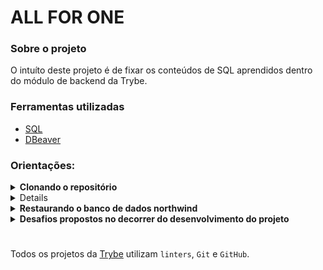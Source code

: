 <h1>ALL FOR ONE</h1>
<div>
  <h3>Sobre o projeto</h3>
  <p>O intuíto deste projeto é de fixar os conteúdos de SQL aprendidos dentro do módulo de backend da Trybe.</p>
</div>
<div>
  <h3>Ferramentas utilizadas</h3>
  <ul>
    <li><a href="https://blog.betrybe.com/sql/">SQL<a/></li>
    <li><a href="https://dbeaver.io/">DBeaver<a/></li>
  </ul>
</div>
<div>
  <h3>Orientações:</h3>
  <details>
  <summary><strong>Clonando o repositório</strong></summary>
    
  1. Clone o repositório com o comando abaixo: 
    
  - `git clone git@github.com:Terexes/all-for-one.git`;
  
  2. - Entre na pasta que foi criada ao final do processo de clonagem com o comando abaixo:
    - `cd all-for-one`;
    
  </details>
  <details>
  <summary><strong>Rodando via Docker vs Rodando localmente</strong></summary>
  <br />
  ## Com Docker
  
  **:warning: Antes de começar, seu docker-compose precisa estar na versão 1.29 ou superior. [Veja aqui](https://www.digitalocean.com/community/tutorials/how-to-install-and-use-docker-compose-on-ubuntu-20-04-pt) ou [na documentação](https://docs.docker.com/compose/install/) como instalá-lo. No primeiro artigo, você pode substituir onde está com `1.26.0` por `1.29.2`.**
  <br />

  1. Rode os serviços `node` e `db` com o comando `docker-compose up -d`.
  - Lembre-se de parar o `mysql` se estiver usando localmente na porta padrão (`3306`), ou adapte, caso queria fazer uso da aplicação em containers
  - Esses serviços irão inicializar um container chamado `all_for_one` e outro chamado `all_for_one_db`.
  - A partir daqui você pode rodar o container `all_for_one` via CLI ou abri-lo no VS Code.

  2. Use o comando `docker exec -it all_for_one bash`.
  - Ele te dará acesso ao terminal interativo do container criado pelo compose, que está rodando em segundo plano.
  - As credencias de acesso ao banco de dados estão definidas no arquivo `docker-compose.yml`, e são acessíveis no container através das variáveis de ambiente `MYSQL_USER` e `MYSQL_PASSWORD`.
  - Para sair do terminal interativo, utilize o comando `exit`.

  3. Dentro do terminal interativo, execute o comando `npm install` para, caso necessário, instalar as dependências do projeto.

  <br />
  
  ## Sem Docker

  1. Dentro da pasta do projeto, utilize o comando `npm install` para, caso necessário, instalar as dependências do projeto.

  2. Certifique-se de ter o node instalado em seu computador para rodar o projeto desta forma.

  </details>
  <details>
  <summary><strong>Restaurando o banco de dados northwind</strong></summary>

  1. Dentro do seu gerenciador de banco de dados de preferência, abra uma nova janela de query e execute o conteúdo do arquivo northwind.sql.

  2. Após alguns segundos, clique no botão de atualização da listagem de banco de dados.

  3. Certifique que não há dados faltando no conteúdo do banco. Caso falte algum dado, drope o banco e rode novamente o conteúdo do arquivo northwind.sql, dessa vez, aguardando um tempo maior para a execução do script.

  </details>
  <details>
  <summary><strong>Desafios propostos no decorrer do desenvolvimento do projeto</strong></summary>

  ## Desafios Iniciais

  1 - Exiba apenas os nomes dos produtos na tabela `products`.

  2 - Exiba os dados de todas as colunas da tabela `products`.

  3 - Escreva uma query que exiba os valores da coluna que representa a primary key da tabela `products`.

  4 - Conte quantos registros existem na coluna `product_name` da tabela `products`.

  5 - Monte uma query que exiba os dados da tabela `products` a partir do quarto registro até o décimo terceiro.

  <details>
    <summary>&nbsp;&nbsp;<strong>👀 Observações técnicas</strong></summary>

    - Tanto o quarto quanto o décimo terceiro registros, precisam aparecer na consulta;

    - Não use `where` ou `order by`.
  </details>

    
  6 - Exiba os dados das colunas `product_name` e `id` da tabela `products` de maneira que os resultados estejam em ordem alfabética dos nomes.
    
  7 - Mostre apenas os ids dos 5 últimos registros da tabela `products` (a ordernação deve ser baseada na coluna `id`).
    
  8 - Faça uma consulta que retorne três colunas, respectivamente, com os nomes 'A', 'Trybe' e 'eh', e com valores referentes a soma de '5 + 6', a string 'de', a soma de '2 + 8'.

  <details>
    <summary>&nbsp;&nbsp;<strong>👀 Observações técnicas</strong></summary>

    - Na primeira coluna, exiba a soma de `5 + 6` (essa soma deve ser realizada pelo SQL);
    
    - Na segunda coluna deve haver a palavra \"de\";
    
    - E por fim, na terceira coluna, exiba a soma de `2 + 8` (essa soma deve ser realizada pelo SQL);
    
    - A primeira coluna deve se chamar \"A\", a segunda coluna deve se chamar \"Trybe\" e a terceira coluna deve se chamar \"eh\";
    
    - Não use colunas pré-existentes, apenas o que for criado na hora.
  </details>

  ## Desafios sobre filtragem de dados

  9 - Mostre todos os valores de `notes` da tabela `purchase_orders` que não são nulos.

  10 - Mostre todos os dados da tabela `purchase_orders` em ordem decrescente, ordenados por `created_by` em que o `created_by` é maior ou igual a 3.

  <details>
    <summary>&nbsp;&nbsp;<strong>👀 Observações técnicas</strong></summary>
    - Como critério de desempate para a ordenação, ordene também os resultados pelo `id` de forma crescente.
  </details>
  
  11 - Exiba os dados da coluna `notes` da tabela `purchase_orders` em que seu valor de `Purchase generated based on Order` é maior ou igual a 30 e menor ou igual a 39.

  12 - Mostre as `submitted_date` de `purchase_orders` em que a `submitted_date` é do dia 26 de abril de 2006.

  13 - Mostre o `supplier_id` das `purchase_orders` em que o `supplier_id` seja 1 ou 3.

  14 - Mostre os resultados da coluna `supplier_id` da tabela `purchase_orders` em que o `supplier_id` seja maior ou igual a 1 e menor ou igual 3.
    
  15 - Mostre somente as horas (sem os minutos e os segundos) da coluna `submitted_date` de todos registros da tabela `purchase_orders`.

  <details>
    <summary>&nbsp;&nbsp;<strong>👀 Observações técnicas</strong></summary>

    - Chame essa coluna de `submitted_hour`.

    <br />
  </details>

    
  16 - Exiba a `submitted_date` das `purchase_orders` que estão entre `2006-01-26 00:00:00` e `2006-03-31 23:59:59`.

    
  17 - Mostre os registros das colunas `id` e `supplier_id` das `purchase_orders` em que os `supplier_id` sejam tanto 1, ou 3, ou 5, ou 7.

    
  18 - Mostre todos os registros de `purchase_orders` que tem o `supplier_id` igual a 3 e `status_id` igual a 2.

    
  19 - Mostre a quantidade de pedidos que foram feitos na tabela `orders` pelo `employee_id` igual a 5 ou 6, e que foram enviados através do método(coluna) `shipper_id` igual a 2.

  <details>
    <summary>&nbsp;&nbsp;<strong>👀 Observações técnicas</strong></summary><br />

    - Chame a coluna de `orders_count`.

    <br />
  </details>

    
  ## Desafios de manipulação de tabelas

  20 - Adicione à tabela `order_details` um registro com `order_id`: 69, `product_id`: 80, `quantity`: 15.0000, `unit_price`: 15.0000, `discount`: 0, `status_id`: 2, `date_allocated`: NULL, `purchase_order_id`: NULL e `inventory_id`: 129.

  <details>
    <summary>&nbsp;&nbsp;<strong>👀 Observações técnicas</strong></summary>

    - Obs.: o `id` deve ser incrementado automaticamente.

    <br />
  </details>

    
  21 - Adicione com um único `INSERT`, duas linhas à tabela `order_details` com os mesmos dados do requisito 20.

  <details>
    <summary>&nbsp;&nbsp;<strong>👀 Observações técnicas</strong></summary>

    - Esses dados são novamente `order_id`: 69, `product_id`: 80, `quantity`: 15.0000, `unit_price`: 15.0000, `discount`: 0, `status_id`: 2, `date_allocated`: NULL, `purchase_order_id`: NULL e `inventory_id`: 129;
    
    - O `ìd` deve ser incrementado automaticamente.

    <br />
  </details>

    
  22 - Atualize os dados de `discount` do `order_details` para 15. (Não é necessário utilizar o SAFE UPDATE em sua query).

    
  23 - Atualize os dados da coluna `discount` da tabela `order_details` para 30, onde o valor na coluna `unit_price` seja menor que 10.0000.

  <details>
    <summary>&nbsp;&nbsp;<strong>👀 Observações técnicas</strong></summary>

    - Não é necessário utilizar o SAFE UPDATE em sua query.

    <br />
  </details>

    
  24 - Atualize os dados da coluna `discount` da tabela `order_details` para 45, onde o valor na coluna `unit_price` seja maior que 10.0000 e o id seja um número entre 30 e 40.

  <details>
    <summary>&nbsp;&nbsp;<strong>👀 Observações técnicas</strong></summary>

    - Não é necessário utilizar o SAFE UPDATE em sua query.

    <br />
  </details>

    
  25 - Delete todos os dados em que a `unit_price` da tabela `order_details` seja menor que 10.0000.

    
  26 - Delete todos os dados em que a `unit_price` da tabela `order_details` seja maior que 10.0000.

    
  27 - Delete todos os dados da tabela `order_details`.
</details>
  
#

Todos os projetos da [Trybe](https://www.betrybe.com/) utilizam `linters`, `Git` e `GitHub`.<br/>
